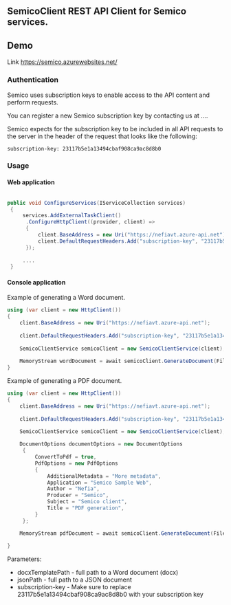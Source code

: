 ## SemicoClient REST API Client for Semico services.

## Demo 
Link https://semico.azurewebsites.net/


### Authentication

Semico uses subscription keys to enable access to the API content and perform requests.

You can register a new Semico subscription key by contacting us at ....

Semico expects for the subscription key to be included in all API requests to the server in the header of the request that looks like the following:

`subscription-key: 23117b5e1a13494cbaf908ca9ac8d8b0`

### Usage

#### Web application

```c#

public void ConfigureServices(IServiceCollection services)
 {
     services.AddExternalTaskClient()
      .ConfigureHttpClient((provider, client) =>
      {
          client.BaseAddress = new Uri("https://nefiavt.azure-api.net");
          client.DefaultRequestHeaders.Add("subscription-key", "23117b5e1a13494cbaf908ca9ac8d8b0");
      });
     
     ....
 }

```

#### Console application

Example of generating a Word document.
```c#
using (var client = new HttpClient())
{
    client.BaseAddress = new Uri("https://nefiavt.azure-api.net");
    
    client.DefaultRequestHeaders.Add("subscription-key", "23117b5e1a13494cbaf908ca9ac8d8b0");
    
    SemicoClientService semicoClient = new SemicoClientService(client);
    
    MemoryStream wordDocument = await semicoClient.GenerateDocument(File.ReadAllBytes(docxTemplatePath), File.ReadAllBytes(jsonPath));
}

```

Example of generating a  PDF document.
```c#
using (var client = new HttpClient())
{
    client.BaseAddress = new Uri("https://nefiavt.azure-api.net");
    
    client.DefaultRequestHeaders.Add("subscription-key", "23117b5e1a13494cbaf908ca9ac8d8b0");
    
    SemicoClientService semicoClient = new SemicoClientService(client);    

    DocumentOptions documentOptions = new DocumentOptions
     {
         ConvertToPdf = true,
         PdfOptions = new PdfOptions
         {
             AdditionalMetadata = "More metadata",
             Application = "Semico Sample Web",
             Author = "Nefia",
             Producer = "Semico",
             Subject = "Semico client",
             Title = "PDF generation",
         }
     };

    MemoryStream pdfDocument = await semicoClient.GenerateDocument(File.ReadAllBytes(docxTemplatePath), File.ReadAllBytes(jsonPath),  documentOptions);
 
}

```

Parameters:
* docxTemplatePath - full path to a Word document (docx)
* jsonPath - full path to a JSON document
* subscription-key - Make sure to replace 23117b5e1a13494cbaf908ca9ac8d8b0 with your subscription key